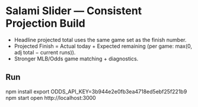 # Salami Slider — Consistent Projection Build
* Headline projected total uses the same game set as the finish number.
* Projected Finish = Actual today + Expected remaining (per game: max(0, adj total − current runs)).
* Stronger MLB/Odds game matching + diagnostics.

## Run
npm install
export ODDS_API_KEY=3b944e2e0fb3ea4718ed5ebf25f221b9
npm start
open http://localhost:3000
